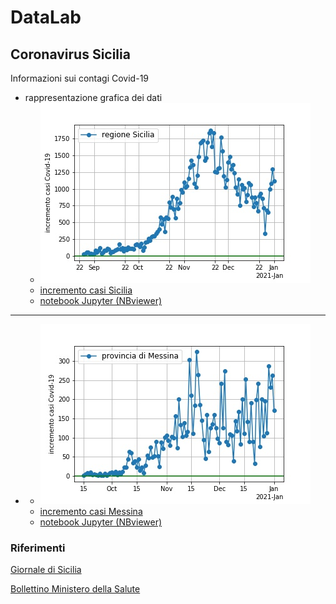 # DataLab

## Coronavirus Sicilia
Informazioni sui contagi Covid-19
* rappresentazione grafica dei dati
  * ![incremento casi Sicilia](covid-Sicilia/grafico-Sicilia.jpg)
  * [incremento casi Sicilia](covid-Sicilia/grafico-Sicilia.jpg)
  * [notebook Jupyter (NBviewer)](https://nbviewer.jupyter.org/github/POSS-UniMe/DataLab/blob/master/covid-Sicilia/ContagiSiciliaVer01.ipynb)
  
***

*
  * ![incremento casi Messina](covid-Sicilia/grafico-Messina.jpg)
  * [incremento casi Messina](covid-Sicilia/grafico-Messina.jpg)
  * [notebook Jupyter (NBviewer)](https://nbviewer.jupyter.org/github/POSS-UniMe/DataLab/blob/master/covid-Sicilia/ContagiMessina.ipynb)

### Riferimenti

[Giornale di Sicilia](https://gds.it/)

[Bollettino Ministero della Salute](https://opendatadpc.maps.arcgis.com/apps/opsdashboard/index.html#/b0c68bce2cce478eaac82fe38d4138b1)
